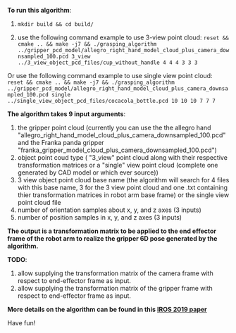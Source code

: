 **To run this algorithm**:
1. `mkdir build && cd build/`

2. use the following command example to use 3-view point cloud:
`reset && cmake .. && make -j7 && ./grasping_algorithm ../gripper_pcd_model/allegro_right_hand_model_cloud_plus_camera_downsampled_100.pcd 3_view ../3_view_object_pcd_files/cup_without_handle 4 4 4 3 3 3`

Or use the following command example to use single view point cloud:
`reset && cmake .. && make -j7 && ./grasping_algorithm ../gripper_pcd_model/allegro_right_hand_model_cloud_plus_camera_downsampled_100.pcd single ../single_view_object_pcd_files/cocacola_bottle.pcd 10 10 10 7 7 7`

**The algorithm takes 9 input arguments**:
1. the gripper point cloud (currently you can use the the allegro hand "allegro_right_hand_model_cloud_plus_camera_downsampled_100.pcd" and the Franka panda gripper "franka_gripper_model_cloud_plus_camera_downsampled_100.pcd")
2. object point coud type ( "3_view" point cloud along with their respective transformation matrices or a "single" view point cloud (complete one generated by CAD model or which ever source))
3. 3 view object point cloud base name (the algorithm will search for 4 files with this base name, 3 for the 3 view point cloud and one .txt containing thier transformation matrices in robot arm base frame) or the single view point cloud file
4. number of orientation samples about x, y, and z axes (3 inputs)
5. number of position samples in x, y, and z axes (3 inputs)

**The output is a transformation matrix to be applied to the end effector frame of the robot arm to realize the gripper 6D pose generated by the algorithm.**

**TODO**:
1. allow supplying the transformation matrix of the camera frame with respect to end-effector frame as input.
2. allow supplying the transformation matrix of the gripper frame with respect to end-effector frame as input.

**More details on the algorithm can be found in this [IROS 2019 paper](http://eprints.lincoln.ac.uk/36370/1/IROS19_1656_MS.pdf)**

Have fun!
